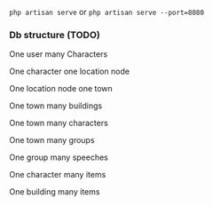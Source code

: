 `php artisan serve` or `php artisan serve --port=8080`

### Db structure (TODO)


One user many Characters

One character one location node

One location node one town

One town many buildings

One town many characters

One town many groups

One group many speeches

One character many items

One building many items

